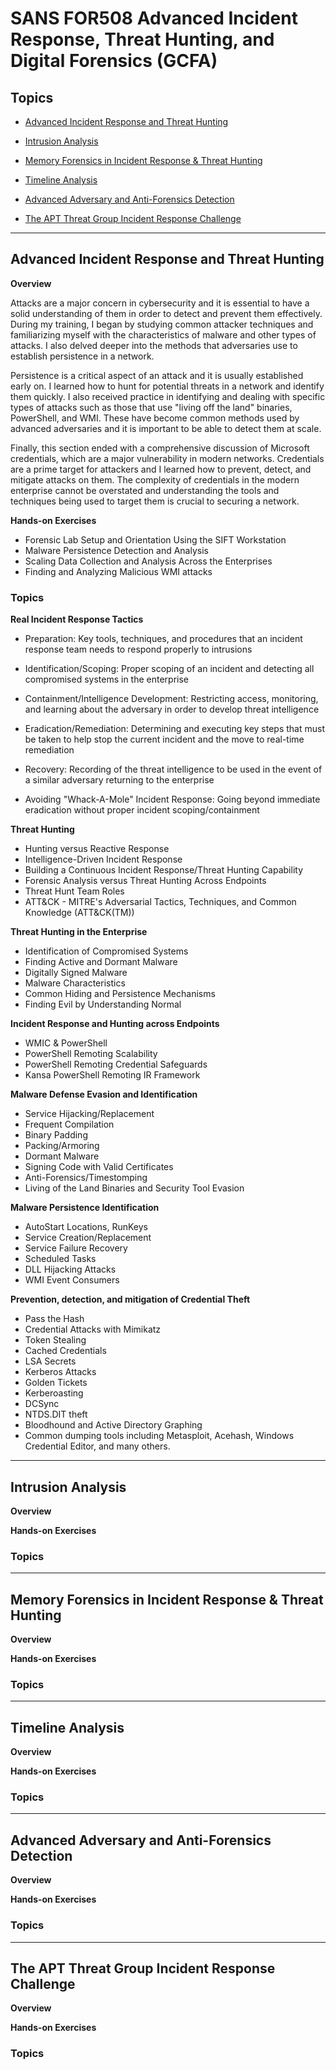 # SANS FOR508 Advanced Incident Response, Threat Hunting, and Digital Forensics (GCFA)

## Topics
- [Advanced Incident Response and Threat Hunting](#advanced-incident-response-and-threat-hunting)

- [Intrusion Analysis](#intrusion-analysis)
 
- [Memory Forensics in Incident Response & Threat Hunting](#memory-forensics-in-incident-response--threat-hunting)

- [Timeline Analysis](#timeline-analysis)
 
- [Advanced Adversary and Anti-Forensics Detection](#advanced-adversary-and-anti-forensics-detection)

- [The APT Threat Group Incident Response Challenge](#the-apt-threat-group-incident-response-challenge)

---

## Advanced Incident Response and Threat Hunting

**Overview**

Attacks are a major concern in cybersecurity and it is essential to have a solid understanding of them in order to detect and prevent them effectively. During my training, I began by studying common attacker techniques and familiarizing myself with the characteristics of malware and other types of attacks. I also delved deeper into the methods that adversaries use to establish persistence in a network.

Persistence is a critical aspect of an attack and it is usually established early on. I learned how to hunt for potential threats in a network and identify them quickly. I also received practice in identifying and dealing with specific types of attacks such as those that use "living off the land" binaries, PowerShell, and WMI. These have become common methods used by advanced adversaries and it is important to be able to detect them at scale.

Finally, this section ended with a comprehensive discussion of Microsoft credentials, which are a major vulnerability in modern networks. Credentials are a prime target for attackers and I learned how to prevent, detect, and mitigate attacks on them. The complexity of credentials in the modern enterprise cannot be overstated and understanding the tools and techniques being used to target them is crucial to securing a network.

**Hands-on Exercises**

- Forensic Lab Setup and Orientation Using the SIFT Workstation
- Malware Persistence Detection and Analysis
- Scaling Data Collection and Analysis Across the Enterprises
- Finding and Analyzing Malicious WMI attacks
### **Topics**

**Real Incident Response Tactics**

- Preparation: Key tools, techniques, and procedures that an incident response team needs to respond properly to intrusions

- Identification/Scoping: Proper scoping of an incident and detecting all compromised systems in the enterprise

- Containment/Intelligence Development: Restricting access, monitoring, and learning about the adversary in order to develop threat intelligence

- Eradication/Remediation: Determining and executing key steps that must be taken to help stop the current incident and the move to real-time remediation

- Recovery: Recording of the threat intelligence to be used in the event of a similar adversary returning to the enterprise

- Avoiding "Whack-A-Mole" Incident Response: Going beyond immediate eradication without proper incident scoping/containment

**Threat Hunting**

- Hunting versus Reactive Response
- Intelligence-Driven Incident Response
- Building a Continuous Incident Response/Threat Hunting Capability
- Forensic Analysis versus Threat Hunting Across Endpoints
- Threat Hunt Team Roles
- ATT&CK - MITRE's Adversarial Tactics, Techniques, and Common Knowledge (ATT&CK(TM))

**Threat Hunting in the Enterprise**

- Identification of Compromised Systems
- Finding Active and Dormant Malware
- Digitally Signed Malware
- Malware Characteristics
- Common Hiding and Persistence Mechanisms
- Finding Evil by Understanding Normal

**Incident Response and Hunting across Endpoints**

- WMIC & PowerShell
- PowerShell Remoting Scalability
- PowerShell Remoting Credential Safeguards
- Kansa PowerShell Remoting IR Framework

**Malware Defense Evasion and Identification**

- Service Hijacking/Replacement
- Frequent Compilation
- Binary Padding
- Packing/Armoring
- Dormant Malware
- Signing Code with Valid Certificates
- Anti-Forensics/Timestomping
- Living of the Land Binaries and Security Tool Evasion

**Malware Persistence Identification**

- AutoStart Locations, RunKeys
- Service Creation/Replacement
- Service Failure Recovery
- Scheduled Tasks
- DLL Hijacking Attacks
- WMI Event Consumers

**Prevention, detection, and mitigation of Credential Theft**

- Pass the Hash
- Credential Attacks with Mimikatz
- Token Stealing
- Cached Credentials
- LSA Secrets
- Kerberos Attacks
- Golden Tickets
- Kerberoasting
- DCSync
- NTDS.DIT theft
- Bloodhound and Active Directory Graphing
- Common dumping tools including Metasploit, Acehash, Windows Credential Editor, and many others.

---

## Intrusion Analysis

**Overview**

**Hands-on Exercises**

### **Topics**

---

## Memory Forensics in Incident Response & Threat Hunting

**Overview**

**Hands-on Exercises**

### **Topics**

---

## Timeline Analysis

**Overview**

**Hands-on Exercises**

### **Topics**

---

## Advanced Adversary and Anti-Forensics Detection

**Overview**

**Hands-on Exercises**

### **Topics**

---

## The APT Threat Group Incident Response Challenge

**Overview**

**Hands-on Exercises**

### **Topics**
